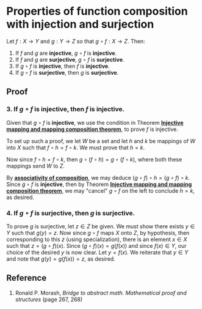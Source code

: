 # Properties of function composition with injection and surjection

Let $f: X \rightarrow Y$ and $g: Y \rightarrow Z$ so that $g \circ f: X \rightarrow Z$. Then:

1. If $f$ and $g$ are **injective**, $g \circ f$ is **injective**.
2. If $f$ and $g$ are **surjective**, $g \circ f$ is **surjective**.
3. If $g \circ f$ is **injective**, then $f$ is **injective**.
4. If $g \circ f$ is **surjective**, then $g$ is **surjective**.

## Proof

### 3. If $g \circ f$ is **injective**, then $f$ is **injective**.

Given that $g \circ f$ is **injective**, we use the condition in Theorem [**Injective mapping and mapping composition theorem**](./0010-injective-mapping-and-mapping-composition-theorem.md), to prove $f$ is injective.

To set up such a proof, we let $W$ be a set and let $h$ and $k$ be mappings of $W$ into $X$ such that $f \circ h = f \circ k$. We must prove that $h = k$.

Now since $f \circ h = f \circ k$, then $g \circ (f \circ h) = g \circ (f \circ k)$, where both these mappings send $W$ to $Z$.

By [**associativity of composition**](./0009-composition-of-functions-is-associative.md), we may deduce $(g \circ f) \circ h = (g \circ f) \circ k$. Since $g \circ f$ is **injective**, then by Theorem [**Injective mapping and mapping composition theorem**](./0010-injective-mapping-and-mapping-composition-theorem.md), we may "cancel" $g \circ f$ on the left to conclude $h = k$, as desired.

### 4. If $g \circ f$ is **surjective**, then $g$ is **surjective**.

To prove $g$ is surjective, let $z \in Z$ be given. We must show there exists $y \in Y$ such that $g(y) = z$. Now since $g \circ f$ maps $X$ onto $Z$, by hypothesis, then corresponding to this $z$ (using specialization), there is an element $x \in X$ such that $z = (g \circ f)(x)$. Since $(g \circ f)(x) = g(f(x))$ and since $f(x) \in Y$, our choice of the desired $y$ is now clear. Let $y = f(x)$. We reiterate that $y \in Y$ and note that $g(y) = g(f(x)) = z$, as desired.

## Reference

1. Ronald P. Morash, *Bridge to abstract math. Mathematical proof and structures* (page 267, 268)